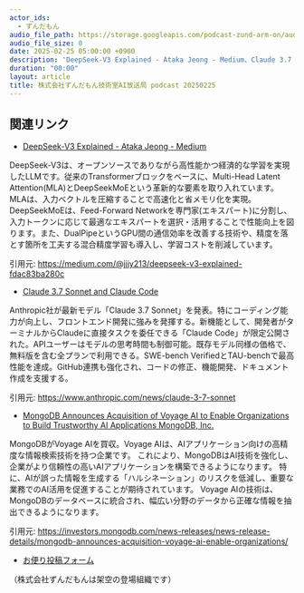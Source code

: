 ```yaml
---
actor_ids:
  - ずんだもん
audio_file_path: https://storage.googleapis.com/podcast-zund-arm-on/audio/株式会社ずんだもん技術室AI放送局_podcast_20250225.mp3
audio_file_size: 0
date: 2025-02-25 05:00:00 +0900
description: 'DeepSeek-V3 Explained - Ataka Jeong - Medium、Claude 3.7 Sonnet and Claude Code、MongoDB Announces Acquisition of Voyage AI to Enable Organizations to Build Trustworthy AI Applications  MongoDB, Inc.'
duration: "00:00"
layout: article
title: 株式会社ずんだもん技術室AI放送局 podcast 20250225
---
```


## 関連リンク


- [DeepSeek-V3 Explained - Ataka Jeong - Medium](https://medium.com/@jjjy213/deepseek-v3-explained-fdac83ba280c)  


DeepSeek-V3は、オープンソースでありながら高性能かつ経済的な学習を実現したLLMです。従来のTransformerブロックをベースに、Multi-Head Latent Attention(MLA)とDeepSeekMoEという革新的な要素を取り入れています。MLAは、入力ベクトルを圧縮することで高速化と省メモリ化を実現。DeepSeekMoEは、Feed-Forward Networkを専門家(エキスパート)に分割し、入力トークンに応じて最適なエキスパートを選択・活用することで性能向上を図ります。また、DualPipeというGPU間の通信効率を改善する技術や、精度を落とす箇所を工夫する混合精度学習も導入し、学習コストを削減しています。


引用元: https://medium.com/@jjjy213/deepseek-v3-explained-fdac83ba280c


- [Claude 3.7 Sonnet and Claude Code](https://www.anthropic.com/news/claude-3-7-sonnet)  


Anthropic社が最新モデル「Claude 3.7 Sonnet」を発表。特にコーディング能力が向上し、フロントエンド開発に強みを発揮する。新機能として、開発者がターミナルからClaudeに直接タスクを委任できる「Claude Code」が限定公開された。APIユーザーはモデルの思考時間も制御可能。既存モデル同様の価格で、無料版を含む全プランで利用できる。SWE-bench VerifiedとTAU-benchで最高性能を達成。GitHub連携も強化され、コードの修正、機能開発、ドキュメント作成を支援する。


引用元: https://www.anthropic.com/news/claude-3-7-sonnet


- [MongoDB Announces Acquisition of Voyage AI to Enable Organizations to Build Trustworthy AI Applications  MongoDB, Inc.](https://investors.mongodb.com/news-releases/news-release-details/mongodb-announces-acquisition-voyage-ai-enable-organizations/)  


MongoDBがVoyage AIを買収。Voyage AIは、AIアプリケーション向けの高精度な情報検索技術を持つ企業です。
これにより、MongoDBはAI技術を強化し、企業がより信頼性の高いAIアプリケーションを構築できるようになります。
特に、AIが誤った情報を生成する「ハルシネーション」のリスクを低減し、重要な業務でのAI活用を促進することが期待されています。
Voyage AIの技術は、MongoDBのデータベースに統合され、幅広い分野のデータから正確な情報を抽出できるようになります。


引用元: https://investors.mongodb.com/news-releases/news-release-details/mongodb-announces-acquisition-voyage-ai-enable-organizations/



- [お便り投稿フォーム](https://forms.gle/ffg4JTfqdiqK62qf9)

（株式会社ずんだもんは架空の登場組織です）
